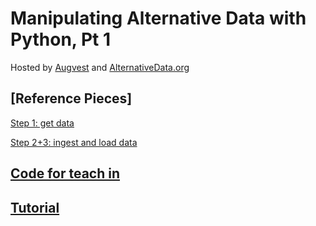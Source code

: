 # Manipulating Alternative Data with Python, Pt 1

Hosted by [Augvest](http://augvest.com/) and [AlternativeData.org](https://alternativedata.org/) 

## [Reference Pieces]

[Step 1: get data](https://alternativedata.org/the-best-tools-to-analyze-alternative-data-part-1-get-data/)

[Step 2+3: ingest and load data](https://alternativedata.org/the-best-tools-to-analyze-alternative-data-parts-2-3-ingesting-and-loading-data/)

## [Code for teach in](https://github.com/citynorman/augvest201807/blob/master/part1.py)

## [Tutorial](https://github.com/citynorman/augvest201807/blob/master/part1-tutorial.md)
